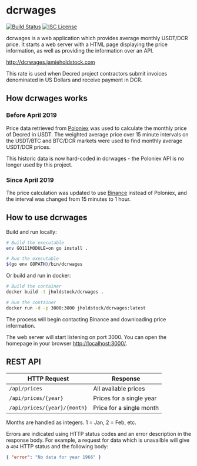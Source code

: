 # dcrwages

[![Build Status](https://travis-ci.org/jholdstock/dcrwages.png?branch=master)](https://travis-ci.org/jholdstock/dcrwages)
[![ISC License](http://img.shields.io/badge/license-ISC-blue.svg)](http://copyfree.org)

dcrwages is a web application which provides average monthly USDT/DCR price.
It starts a web server with a HTML page displaying the price information, as
well as providing the information over an API.

<http://dcrwages.jamieholdstock.com>

This rate is used when Decred project contractors submit invoices denominated in
US Dollars and receive payment in DCR.

## How dcrwages works

### Before April 2019

Price data retrieved from [Poloniex](https://poloniex.com) was used to calculate
the monthly price of Decred in USDT.
The weighted average price over 15 minute intervals on the USDT/BTC and BTC/DCR
markets were used to find monthly average USDT/DCR prices.

This historic data is now hard-coded in dcrwages - the Poloniex API is no longer
used by this project.

### Since April 2019

The price calculation was updated to use [Binance](https://binance.com) instead
of Poloniex, and the interval was changed from 15 minutes to 1 hour.

## How to use dcrwages

Build and run locally:

```bash
# Build the executable
env GO111MODULE=on go install .

# Run the executable
$(go env GOPATH)/bin/dcrwages
```

Or build and run in docker:

```bash
# Build the container
docker build -t jholdstock/dcrwages .

# Run the container
docker run -d -p 3000:3000 jholdstock/dcrwages:latest
```

The process will begin contacting Binance and downloading price information.

The web server will start listening on port 3000.
You can open the homepage in your browser <http://localhost:3000/>.

## REST API

| HTTP Request                | Response                 |
|-----------------------------|--------------------------|
| `/api/prices`               | All available prices     |
| `/api/prices/{year}`        | Prices for a single year |
| `/api/prices/{year}/{month}`| Price for a single month |

Months are handled as integers. 1 = Jan, 2 = Feb, etc.

Errors are indicated using HTTP status codes and an error description in the
response body.
For example, a request for data which is unavailble will give a `404` HTTP
status and the following body:

```json
{ "error": "No data for year 1966" }
```
